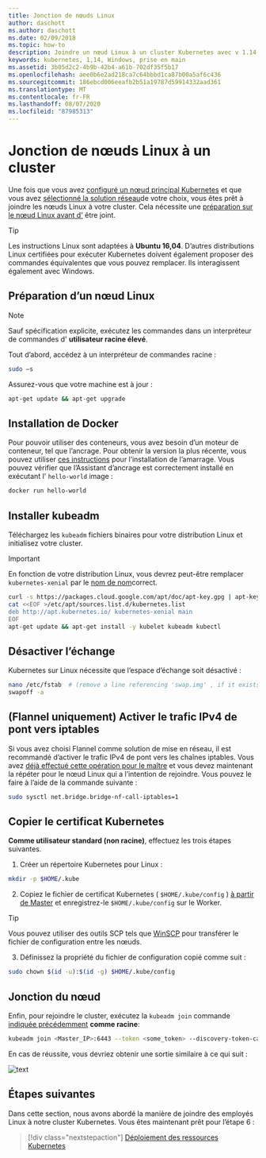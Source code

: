 ```yaml
---
title: Jonction de nœuds Linux
author: daschott
ms.author: daschott
ms.date: 02/09/2018
ms.topic: how-to
description: Joindre un nœud Linux à un cluster Kubernetes avec v 1.14.
keywords: kubernetes, 1,14, Windows, prise en main
ms.assetid: 3b05d2c2-4b9b-42b4-a61b-702df35f5b17
ms.openlocfilehash: aee0b6e2ad218ca7c64bbbd1ca87b00a5af6c436
ms.sourcegitcommit: 186ebcd006eeafb2b51a19787d59914332aad361
ms.translationtype: MT
ms.contentlocale: fr-FR
ms.lasthandoff: 08/07/2020
ms.locfileid: "87985313"
---
```

# <a name="joining-linux-nodes-to-a-cluster"></a>Jonction de nœuds Linux à un cluster

Une fois que vous avez [configuré un nœud principal Kubernetes](creating-a-linux-master.md) et que vous avez [sélectionné la solution réseau](network-topologies.md)de votre choix, vous êtes prêt à joindre les nœuds Linux à votre cluster. Cela nécessite une [préparation sur le nœud Linux avant d'](joining-linux-workers.md#preparing-a-linux-node) être joint.
> [!tip]
> Les instructions Linux sont adaptées à **Ubuntu 16,04**. D’autres distributions Linux certifiées pour exécuter Kubernetes doivent également proposer des commandes équivalentes que vous pouvez remplacer. Ils interagissent également avec Windows.

## <a name="preparing-a-linux-node"></a>Préparation d’un nœud Linux

> [!NOTE]
> Sauf spécification explicite, exécutez les commandes dans un interpréteur de commandes d' **utilisateur racine élevé**.

Tout d’abord, accédez à un interpréteur de commandes racine :

```bash
sudo –s
```

Assurez-vous que votre machine est à jour :

```bash
apt-get update && apt-get upgrade
```

## <a name="install-docker"></a>Installation de Docker

Pour pouvoir utiliser des conteneurs, vous avez besoin d’un moteur de conteneur, tel que l’ancrage. Pour obtenir la version la plus récente, vous pouvez utiliser [ces instructions](https://docs.docker.com/install/linux/docker-ce/ubuntu/) pour l’installation de l’amarrage. Vous pouvez vérifier que l’Assistant d’ancrage est correctement installé en exécutant l' `hello-world` image :

```bash
docker run hello-world
```

## <a name="install-kubeadm"></a>Installer kubeadm

Téléchargez les `kubeadm` fichiers binaires pour votre distribution Linux et initialisez votre cluster.

> [!Important]
> En fonction de votre distribution Linux, vous devrez peut-être remplacer `kubernetes-xenial` par le [nom de nom](https://wiki.ubuntu.com/Releases)correct.

``` bash
curl -s https://packages.cloud.google.com/apt/doc/apt-key.gpg | apt-key add -
cat <<EOF >/etc/apt/sources.list.d/kubernetes.list
deb http://apt.kubernetes.io/ kubernetes-xenial main
EOF
apt-get update && apt-get install -y kubelet kubeadm kubectl
```

## <a name="disable-swap"></a>Désactiver l’échange

Kubernetes sur Linux nécessite que l’espace d’échange soit désactivé :

``` bash
nano /etc/fstab  # (remove a line referencing 'swap.img' , if it exists)
swapoff -a
```

## <a name="flannel-only-enable-bridged-ipv4-traffic-to-iptables"></a>(Flannel uniquement) Activer le trafic IPv4 de pont vers iptables

Si vous avez choisi Flannel comme solution de mise en réseau, il est recommandé d’activer le trafic IPv4 de pont vers les chaînes iptables. Vous avez [déjà effectué cette opération pour le maître](network-topologies.md#flannel-in-host-gateway-mode) et vous devez maintenant la répéter pour le nœud Linux qui a l’intention de rejoindre. Vous pouvez le faire à l’aide de la commande suivante :

``` bash
sudo sysctl net.bridge.bridge-nf-call-iptables=1
```

## <a name="copy-kubernetes-certificate"></a>Copier le certificat Kubernetes

**Comme utilisateur standard (non racine)**, effectuez les trois étapes suivantes.

1. Créer un répertoire Kubernetes pour Linux :

```bash
mkdir -p $HOME/.kube
```

2. Copiez le fichier de certificat Kubernetes ( `$HOME/.kube/config` ) [à partir de Master](./creating-a-linux-master.md#collect-cluster-information) et enregistrez-le `$HOME/.kube/config` sur le Worker.

> [!tip]
> Vous pouvez utiliser des outils SCP tels que [WinSCP](https://winscp.net/eng/download.php) pour transférer le fichier de configuration entre les nœuds.

3. Définissez la propriété du fichier de configuration copié comme suit :

``` bash
sudo chown $(id -u):$(id -g) $HOME/.kube/config
```

## <a name="joining-node"></a>Jonction du nœud

Enfin, pour rejoindre le cluster, exécutez la `kubeadm join` commande [indiquée précédemment](./creating-a-linux-master.md#initialize-master) **comme racine**:

```bash
kubeadm join <Master_IP>:6443 --token <some_token> --discovery-token-ca-cert-hash <some_hash>
```

En cas de réussite, vous devriez obtenir une sortie similaire à ce qui suit :

![text](./media/node-join.png)

## <a name="next-steps"></a>Étapes suivantes

Dans cette section, nous avons abordé la manière de joindre des employés Linux à notre cluster Kubernetes. Vous êtes maintenant prêt pour l’étape 6 :
> [!div class="nextstepaction"]
> [Déploiement des ressources Kubernetes](./deploying-resources.md)
